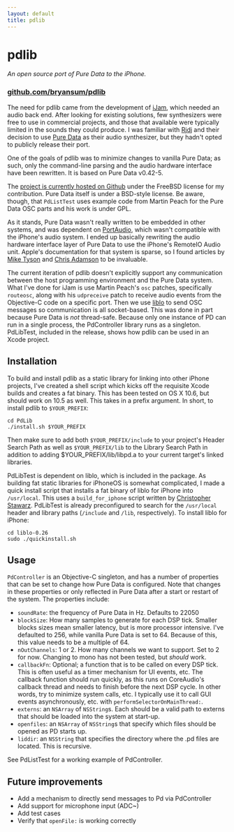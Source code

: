 ```yaml
---
layout: default
title: pdlib
---
```


# pdlib

*An open source port of Pure Data to the iPhone.*

### [github.com/bryansum/pdlib](http://github.com/bryansum/pdlib)

The need for pdlib came from the development of [iJam](/projects/ijam.html), which needed an audio back end. After looking for existing solutions, few synthesizers were free to use in commercial projects, and those that available were typically limited in the sounds they could produce. I was familiar with [Rjdj](http://rjdj.me) and their decision to use [Pure Data](http://crca.ucsd.edu/~msp/software.html) as their audio synthesizer, but they hadn't opted to publicly release their port.

One of the goals of pdlib was to minimize changes to vanilla Pure Data; as such, only the command-line parsing and the audio hardware interface have been rewritten. It is based on Pure Data v0.42-5.

The <a href="http://github.com/bryansum/pdlib">project is currently hosted on Github</a> under
the FreeBSD license for my contribution. Pure Data itself is under a BSD-style license.
Be aware, though, that `PdListTest` uses example code from Martin Peach for the Pure Data OSC
parts and his work is under GPL.

<p>As it stands, Pure Data wasn't really written to be embedded in other systems,
and was dependent on <a href="http://www.portaudio.com/">PortAudio</a>, which wasn't
compatible with the iPhone's audio system. I ended up basically rewriting the audio
hardware interface layer of Pure Data to use the iPhone's RemoteIO Audio unit.
Apple's documentation for that system is sparse, so I found articles by
<a href="http://atastypixel.com/blog/2008/11/04/using-remoteio-audio-unit/">Mike Tyson</a>
and <a href="http://www.subfurther.com/blog/?p=507">Chris Adamson</a> to be invaluable.</p>

<p>The current iteration of pdlib doesn't explicitly support any communication between
the host programming environment and the Pure Data system. What I've done for
iJam is use Martin Peach's <code>osc</code> patches, specifically <code>routeosc</code>, along with his
<code>udpreceive</code> patch to receive audio events from the Objective-C code on a specific port.
Then we use <a href="http://liblo.sourceforge.net/">liblo</a> to send OSC messages so
communication is all socket-based. This was done in part because Pure Data is
<em>not</em> thread-safe. Because only one instance of PD can run in a single process,
the PdController library runs as a singleton. PdLibTest, included
in the release, shows how pdlib can be used in an Xcode project.</p>

<h2>Installation</h2>

<p>To build and install pdlib as a static library for linking into other iPhone
projects, I've created a shell script which kicks off the requisite Xcode builds
and creates a fat binary. This has been tested on OS X 10.6, but should work on 10.5
as well. This takes in a prefix argument. In short, to install
pdlib to <code>$YOUR_PREFIX</code>:</p>

<pre><code>cd PdLib
./install.sh $YOUR_PREFIX
</code></pre>

<p>Then make sure to add both <code>$YOUR_PREFIX/include</code> to your project's Header Search
Path as well as <code>$YOUR_PREFIX/lib</code> to the Library Search Path in addition to adding
$YOUR_PREFIX/lib/libpd.a to your current target's linked libraries.</p>

<p>PdLibTest is dependent on liblo, which is included in the package. As building
fat static libraries for iPhoneOS is somewhat complicated, I made a quick install
script that installs a fat binary of liblo for iPhone into <code>/usr/local</code>. This uses
a <code>build_for_iphone</code> script written by <a href="http://pseudogreen.org/">Christopher Stawarz</a>.
PdLibTest is already preconfigured to search for the <code>/usr/local</code> header and library paths
(<code>/include</code> and <code>/lib</code>, respectively). To install liblo for iPhone:</p>

<pre><code>cd liblo-0.26
sudo ./quickinstall.sh 
</code></pre>

<h2>Usage</h2>

<p><code>PdController</code> is an Objective-C singleton, and has a number of properties that
can be set to change how Pure Data is configured. Note that changes in these
properties or only reflected in Pure Data after a start or restart of the system.
The properties include:</p>

<ul>
<li><code>soundRate</code>: the frequency of Pure Data in Hz. Defaults to 22050</li>
<li><code>blockSize</code>: How many samples to generate for each DSP tick. Smaller blocks sizes
mean smaller latency, but is more processor intensive. I've defaulted to 256,
while vanilla Pure Data is set to 64. Because of this, this value needs to be
a multiple of 64.</li>
<li><code>nOutChannels</code>: 1 or 2. How many channels we want to support. Set to 2 for now.
Changing to mono has not been tested, but <em>should</em> work.</li>
<li><code>callbackFn</code>: Optional; a function that is to be called on every DSP tick. This is
often useful as a timer mechanism for UI events, etc. The callback function
should run quickly, as this runs on CoreAudio's callback thread and needs to finish
before the next DSP cycle. In other words, try to minimize system calls, etc.
I typically use it to call GUI events asynchronously, etc. with
<code>performSelectorOnMainThread:</code>.</li>
<li><code>externs</code>: an <code>NSArray</code> of <code>NSString</code>s. Each should be a valid path to externs
that should be loaded into the system at start-up.</li>
<li><code>openfiles</code>: an <code>NSArray</code> of <code>NSString</code>s that specify which files should be opened
as PD starts up.</li>
<li><code>liddir</code>: an <code>NSString</code> that specifies the directory where the .pd files are located.
This is recursive.</li>
</ul>


<p>See PdListTest for a working example of PdController.</p>

<h2>Future improvements</h2>

<ul>
<li>Add a mechanism to directly send messages to Pd via PdController</li>
<li>Add support for microphone input (ADC~)</li>
<li>Add test cases</li>
<li>Verify that <code>openFile:</code> is working correctly</li>
</ul>
